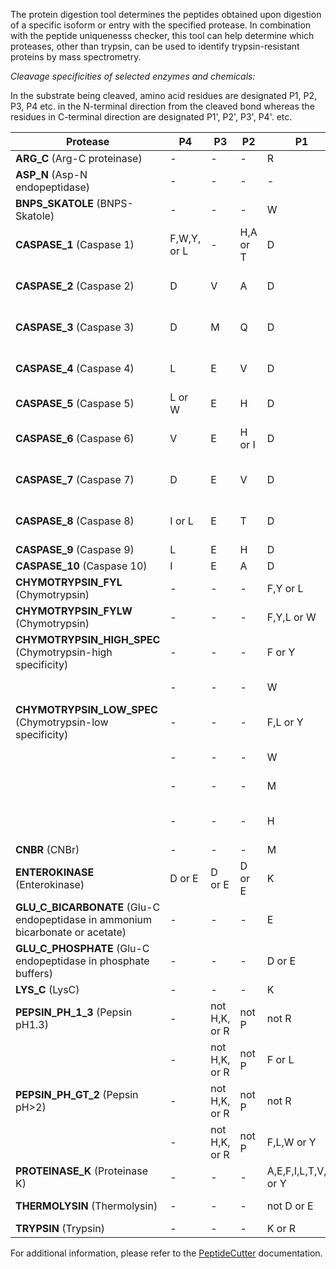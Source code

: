 The protein digestion tool determines the peptides obtained upon digestion of a specific isoform or entry with the specified protease. In combination with the peptide uniquenesss checker, this tool can help determine which proteases, other than trypsin, can be used to identify trypsin-resistant proteins by mass spectrometry.

_Cleavage specificities of selected enzymes and chemicals:_

In the substrate being cleaved, amino acid residues are designated P1, P2, P3, P4 etc. in the N-terminal direction from the cleaved bond whereas the residues in C-terminal direction are designated P1', P2', P3', P4'. etc.

| Protease | P4 | P3 | P2 | P1 | P1' | P2' | 
|--------- |----|----|----|----|-----|-----|
|**<a id="ARG_C"></a>ARG\_C** (Arg-C proteinase) |-|-|-|R|-|-|
|**<a id="ASP_N"></a>ASP\_N** (Asp-N endopeptidase) |-|-|-|-|D|-|
|**<a id="BNPS_SKATOLE"></a>BNPS\_SKATOLE** (BNPS-Skatole) |-|-|-|W|-|-|
|**<a id="CASPASE_1"></a>CASPASE\_1** (Caspase 1) |F,W,Y, or L|-|H,A or T|D|not P,E,D,Q,K or R|-|
|**<a id="CASPASE_2"></a>CASPASE\_2** (Caspase 2) |D|V|A|D|not P,E,D,Q,K or R|-|
|**<a id="CASPASE_3"></a>CASPASE\_3** (Caspase 3) |D|M|Q|D|not P,E,D,Q,K or R|-|
|**<a id="CASPASE_4"></a>CASPASE\_4** (Caspase 4) |L|E|V|D|not P,E,D,Q,K or R|-|
|**<a id="CASPASE_5"></a>CASPASE\_5** (Caspase 5) |L or W|E|H|D|-|-|
|**<a id="CASPASE_6"></a>CASPASE\_6** (Caspase 6) |V|E|H or I|D|not P,E,D,Q,K or R|-|
|**<a id="CASPASE_7"></a>CASPASE\_7** (Caspase 7) |D|E|V|D|not P,E,D,Q,K or R|-|
|**<a id="CASPASE_8"></a>CASPASE\_8** (Caspase 8) |I or L|E|T|D|not P,E,D,Q,K or R|-|
|**<a id="CASPASE_9"></a>CASPASE\_9** (Caspase 9) |L|E|H|D|-|-|
|**<a id="CASPASE_10"></a>CASPASE\_10** (Caspase 10) |I|E|A|D|-|-|
|**<a id="CHYMOTRYPSIN_FYL"></a>CHYMOTRYPSIN\_FYL** (Chymotrypsin) |-|-|-|F,Y or L|not P|-|
|**<a id="CHYMOTRYPSIN_FYLW"></a>CHYMOTRYPSIN\_FYLW** (Chymotrypsin) |-|-|-|F,Y,L or W|not P|-|
|**<a id="CHYMOTRYPSIN_HIGH_SPEC"></a>CHYMOTRYPSIN\_HIGH\_SPEC** (Chymotrypsin-high specificity) |-|-|-|F or Y|not P|-|
|&nbsp;|-|-|-|W|not M or P|-|
|**<a id="CHYMOTRYPSIN_LOW_SPEC"></a>CHYMOTRYPSIN\_LOW\_SPEC** (Chymotrypsin-low specificity) |-|-|-|F,L or Y|not P|-|
|&nbsp;|-|-|-|W|not M or P|-|
|&nbsp;|-|-|-|M|not P or Y|-|
|&nbsp;|-|-|-|H|not D,M,P or W|-|
|**<a id="CNBR"></a>CNBR** (CNBr) |-|-|-|M|-|-|
|**<a id="ENTEROKINASE"></a>ENTEROKINASE** (Enterokinase) |D or E|D or E|D or E|K|-|-|
|**<a id="GLU_C_BICARBONATE"></a>GLU\_C\_BICARBONATE** (Glu-C endopeptidase in ammonium bicarbonate or acetate) |-|-|-|E|not P or E|-|
|**<a id="GLU_C_PHOSPHATE"></a>GLU\_C\_PHOSPHATE** (Glu-C endopeptidase in phosphate buffers) |-|-|-|D or E|not P or E|-|
|**<a id="LYS_C"></a>LYS\_C** (LysC) |-|-|-|K|-|-|
|**<a id="PEPSIN_PH_1_3"></a>PEPSIN\_PH\_1\_3** (Pepsin pH1.3) |-|not H,K, or R|not P|not R|F or L|not P|
&nbsp;|-|not H,K, or R|not P|F or L|-|not P|
|**<a id="PEPSIN_PH_GT_2"></a>PEPSIN\_PH\_GT\_2** (Pepsin pH>2) |-|not H,K, or R|not P|not R|F,L,W or Y|not P|
&nbsp;|-|not H,K, or R|not P|F,L,W or Y|-|not P|
|**<a id="PROTEINASE_K"></a>PROTEINASE\_K** (Proteinase K) |-|-|-|A,E,F,I,L,T,V,W or Y|-|-|
|**<a id="THERMOLYSIN"></a>THERMOLYSIN** (Thermolysin) |-|-|-|not D or E|A,F,I,L,M or V|-|
|**<a id="TRYPSIN"></a>TRYPSIN** (Trypsin) |-|-|-|K or R|not P|-|

For additional information, please refer to the [PeptideCutter](https://web.expasy.org/peptide_cutter/peptidecutter_enzymes.html) documentation.
